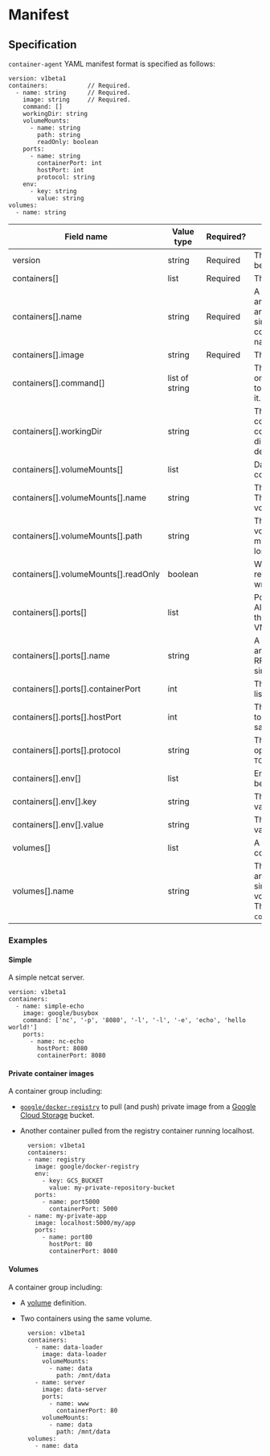 # Manifest

## Specification

`container-agent` YAML manifest format is specified as follows:

    version: v1beta1
    containers:           // Required.
      - name: string      // Required.
        image: string     // Required.
        command: []
        workingDir: string
        volumeMounts:
          - name: string
            path: string
            readOnly: boolean
        ports:
          - name: string
            containerPort: int
            hostPort: int
            protocol: string
        env:
          - key: string
            value: string
    volumes:
      - name: string


Field name | Value type | Required? | Spec
---------- | ---------- | -------- | ----
version | string | Required | The version of the manifest.  Must be `v1beta1`.
containers[] | list | Required | The list of containers to launch.
containers[].name | string | Required | A symbolic name used to create and track the container.  Must be an RFC1035 compatible value (a single segment of a DNS name). All containers must have unique names.
containers[].image | string | Required | The container image to run.
containers[].command[] | list of string |  | The command line to run.  If this is omitted, the container is assumed to have a command embedded in it.
containers[].workingDir | string |  | The initial working directory for the command.  Default is the container’s embedded working directory or else the Docker default.
containers[].volumeMounts[] | list |  | Data volumes to expose into the container. 
containers[].volumeMounts[].name | string | | The name of the volume to mount.  This must match the name of a volume defined in volumes[].
containers[].volumeMounts[].path | string | | The path at which to mount the volume inside the container.  This must be an absolute path and no longer than 512 characters.
containers[].volumeMounts[].readOnly | boolean |  | Whether this volume should be read-only.  Default is `false` (read-write).
containers[].ports[] | list |  | Ports to expose from the container. All of these are exposed out through the public interface of the VM.
containers[].ports[].name | string |  | A symbolic name used to create and track the port. Must be an RFC1035 compatible value (a single segment of a DNS name).
containers[].ports[].containerPort | int | | The port on which the container is listening.
containers[].ports[].hostPort | int |  | The port on the host which maps to the `containerPort`. Default is the same as `containerPort`.
containers[].ports[].protocol | string |  | The protocol for this port. Valid options are `TCP` and `UDP`.  Default is `TCP`.
containers[].env[] | list | | Environment variables to set before the container runs.
containers[].env[].key | string | | The name of the environment variable.
containers[].env[].value | string | | The value of the environment variable.
volumes[] | list | | A list of volumes to share between containers.
volumes[].name | string | | The name of the volume.  Must be an RFC1035 compatible value (a single segment of a DNS name).  All volumes must have unique names.  These are referenced by `containers[].volumeMounts[].name`.

### Examples

#### Simple

A simple netcat server.

    version: v1beta1
    containers:
      - name: simple-echo
        image: google/busybox
        command: ['nc', '-p', '8080', '-l', '-l', '-e', 'echo', 'hello world!']
        ports:
          - name: nc-echo
            hostPort: 8080
            containerPort: 8080


#### Private container images

A container group including:
- [`google/docker-registry`](https://index.docker.io/u/google/docker-registry) to pull (and push) private image from a [Google Cloud Storage](https://developers.google.com/storage/) bucket.
- Another container pulled from the registry container running localhost.

        version: v1beta1
        containers:
        - name: registry
          image: google/docker-registry
          env:
            - key: GCS_BUCKET
              value: my-private-repository-bucket
          ports:
            - name: port5000
              containerPort: 5000
        - name: my-private-app
          image: localhost:5000/my/app
          ports:
            - name: port80
              hostPort: 80
              containerPort: 8080


#### Volumes

A container group including:
- A [volume](http://docs.docker.io/use/working_with_volumes/) definition.
- Two containers using the same volume.

        version: v1beta1
        containers:
          - name: data-loader
            image: data-loader
            volumeMounts:
              - name: data
                path: /mnt/data
          - name: server
            image: data-server
            ports:
              - name: www
                containerPort: 80
            volumeMounts:
              - name: data
                path: /mnt/data
        volumes:
          - name: data
